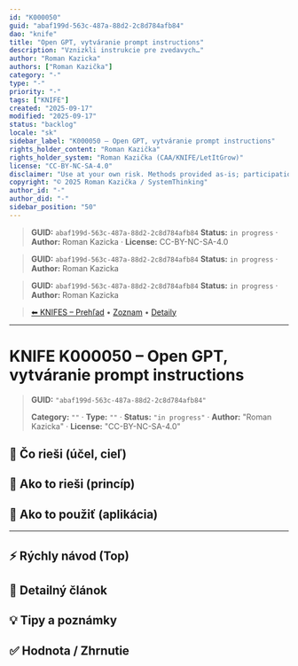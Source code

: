 ```yaml
---
id: "K000050"
guid: "abaf199d-563c-487a-88d2-2c8d784afb84"
dao: "knife"
title: "Open GPT, vytváranie prompt instructions"
description: "Vznizkli instrukcie pre zvedavych…"
author: "Roman Kazicka"
authors: ["Roman Kazička"]
category: "-"
type: "-"
priority: "-"
tags: ["KNIFE"]
created: "2025-09-17"
modified: "2025-09-17"
status: "backlog"
locale: "sk"
sidebar_label: "K000050 – Open GPT, vytváranie prompt instructions"
rights_holder_content: "Roman Kazička"
rights_holder_system: "Roman Kazička (CAA/KNIFE/LetItGrow)"
license: "CC-BY-NC-SA-4.0"
disclaimer: "Use at your own risk. Methods provided as-is; participation is voluntary and context-aware."
copyright: "© 2025 Roman Kazička / SystemThinking"
author_id: "-"
author_did: "-"
sidebar_position: "50"
---
```

<!-- body:start -->

<!-- fm-visible: start -->
> **GUID:** `abaf199d-563c-487a-88d2-2c8d784afb84`
> **Status:** `in progress` · **Author:** Roman Kazicka · **License:** CC-BY-NC-SA-4.0
<!-- fm-visible: end -->
<!-- body:start -->

<!-- fm-visible: start -->
> **GUID:** `abaf199d-563c-487a-88d2-2c8d784afb84`
> **Status:** `in progress` · **Author:** Roman Kazicka
<!-- fm-visible: end -->
<!-- body:start -->

<!-- fm-visible: start -->
> **GUID:** `abaf199d-563c-487a-88d2-2c8d784afb84`
> **Status:** `in progress` · **Author:** Roman Kazicka
<!-- fm-visible: end -->
<!-- body:start -->

<!-- nav:knifes -->
> [⬅ KNIFES – Prehľad](../overview.md) • [Zoznam](../KNIFE_Overview_List.md) • [Detaily](../KNIFE_Overview_Details.md)
---
# KNIFE K000050 – Open GPT, vytváranie prompt instructions
<!-- fm-visible: start -->

> **GUID:** `"abaf199d-563c-487a-88d2-2c8d784afb84"`
>   
> **Category:** `""` · **Type:** `""` · **Status:** `"in progress"` · **Author:** "Roman Kazicka" · **License:** "CC-BY-NC-SA-4.0"
<!-- fm-visible: end -->


## 🎯 Čo rieši (účel, cieľ)

## 🧩 Ako to rieši (princíp)

## 🧪 Ako to použiť (aplikácia)

---

## ⚡ Rýchly návod (Top)

## 📜 Detailný článok

## 💡 Tipy a poznámky

## ✅ Hodnota / Zhrnutie
